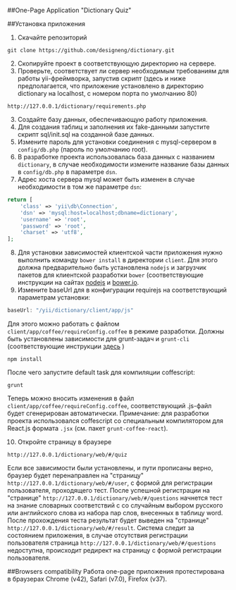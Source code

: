 ##One-Page Application "Dictionary Quiz"

##Установка приложения

1. Скачайте репозиторий
~~~
git clone https://github.com/designeng/dictionary.git
~~~
2. Скопируйте проект в соответствующую директорию на сервере.
3. Проверьте, соответствует ли сервер необходимым требованиям для работы yii-фреймворка, запустив скрипт (здесь и ниже предполагается, что приложение установлено в директорию dictionary на localhost, с номером порта по умолчанию 80)
~~~
http://127.0.0.1/dictionary/requirements.php
~~~

3. Создайте базу данных, обеспечивающую работу приложения.
4. Для создания таблиц и заполнения их fake-данными запустите скрипт sql/init.sql на созданной базе данных.
5. Измените пароль для установки соединения с mysql-сервером в `config/db.php` (пароль по умолчанию root). 
6. В разработке проекта использовалась база данных с названием `dictionary`, в случае необходимости измените название базы данных в `config/db.php` в параметре `dsn`. 
7. Адрес хоста сервера mysql может быть изменен в случае необходимости в том же параметре `dsn`:
```php
return [
    'class' => 'yii\db\Connection',
    'dsn' => 'mysql:host=localhost;dbname=dictionary',
    'username' => 'root',
    'password' => 'root',
    'charset' => 'utf8',
];
```
8. Для установки зависимостей клиентской части приложения нужно выполнить команду `bower install` в директории `client`. Для этого должна предварительно быть установлена `nodejs` и загрузчик пакетов для клиентской разработки `bower` (соответствующие инструкции на сайтах [nodejs](https://nodejs.org/) и [bower.io](http://bower.io/).
9. Измените baseUrl для в конфигурации requirejs на соответствующий параметрам установки:
```js
baseUrl: "/yii/dictionary/client/app/js"
```
Для этого можно работать с файлом `client/app/coffee/requireConfig.coffee` в режиме разработки. Должны быть установлены зависимости для grunt-задач и `grunt-cli` (соответствующие инструкции [здесь](http://gruntjs.com/getting-started) )
```
npm install
```
После чего запустите default task для компиляции coffescript:
```
grunt
```
Теперь можно вносить изменения в файл `client/app/coffee/requireConfig.coffee`, соответствующий .js-файл будет сгенерирован автоматически. Примечание: для разработки проекта использовался coffescript со специальным компилятором для React.js формата `.jsx` (см. пакет `grunt-coffee-react`).

10. Откройте страницу в браузере
~~~
http://127.0.0.1/dictionary/web/#/quiz
~~~
Если все зависимости были установлены, и пути прописаны верно, браузер будет перенаправлен на "страницу" `http://127.0.0.1/dictionary/web/#/user`, с формой для регистрации пользователя, проходящего тест. После успешной регистрации на "странице" `http://127.0.0.1/dictionary/web/#/questions` начнется тест на знание словарных соответствий с со случайным выбором русского или английского слова из набора пар слов, внесенных в таблицу word. После прохождения теста результат будет выведен на "странице" `http://127.0.0.1/dictionary/web/#/result`. Система следит за состоянием приложения, в случае отсутствия регистрации пользователя страница `http://127.0.0.1/dictionary/web/#/questions` недоступна, происходит редирект на страницу с формой регистрации пользователя.

##Browsers compatibility
Работа one-page приложения протестирована в браузерах Chrome (v42), Safari (v7.0), Firefox (v37).